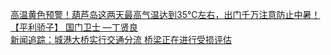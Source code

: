   
[高温黄色预警！葫芦岛这两天最高气温达到35℃左右，出门千万注意防止中暑！](http://www.dianyue.me/archives/416/k26rmqf8saiwc6vg/)  
[【平利骄子】 国门卫士 —丁贤良](http://www.dianyue.me/archives/790/cyvwpk8kykzisr7b/)  
[新闻追踪：城港大桥实行交通分流 桥梁正在进行受损评估](http://www.dianyue.me/archives/473/vdrtqzmo2lkcpczd/)